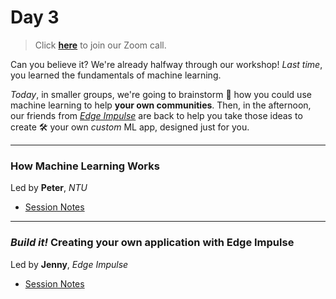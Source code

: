 # Day 3

>Click **[here](https://harvard.zoom.us/j/95976553851?pwd=S0VCTG1tVUtBeXJ2RUxNdGVnc3pidz09)** to join our Zoom call.

Can you believe it?  We're already halfway through our workshop!  *Last time*, you learned the fundamentals of machine learning.  

*Today*, in smaller groups, we're going to brainstorm 🤔 how you could use machine learning to help **your own communities**.  Then, in the afternoon, our friends from [*Edge Impulse*](https://www.edgeimpulse.com/) are back to help you take those ideas to create 🛠 your own *custom* ML app, designed just for you.

***

### How Machine Learning Works
<div class="message">
Led by <b>Peter</b>, <i>NTU</i><br>
</div>

* [Session Notes](community)

***

### *Build it!* Creating your own application with Edge Impulse
<div class="message">
Led by <b>Jenny</b>, <i>Edge Impulse</i>
</div>

* [Session Notes](creating)